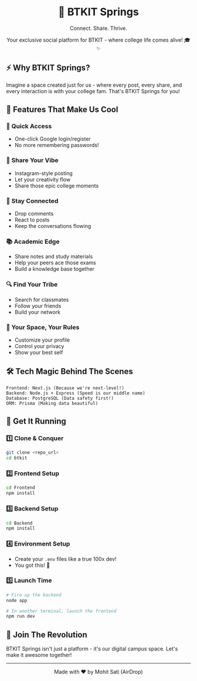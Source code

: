 <div align="center">

# 🚀 BTKIT Springs

Connect. Share. Thrive.

Your exclusive social platform for BTKIT - where college life comes alive! 🎓✨

</div>

## ⚡ Why BTKIT Springs?

Imagine a space created just for us - where every post, every share, and every interaction is with your college fam. That's BTKIT Springs for you! 

## 🎯 Features That Make Us Cool

### 🔐 Quick Access
- One-click Google login/register
- No more remembering passwords!

### 📸 Share Your Vibe
- Instagram-style posting
- Let your creativity flow
- Share those epic college moments

### 💬 Stay Connected
- Drop comments
- React to posts
- Keep the conversations flowing

### 📚 Academic Edge
- Share notes and study materials
- Help your peers ace those exams
- Build a knowledge base together

### 🔍 Find Your Tribe
- Search for classmates
- Follow your friends
- Build your network

### 👤 Your Space, Your Rules
- Customize your profile
- Control your privacy
- Show your best self

## 🛠️ Tech Magic Behind The Scenes

```
Frontend: Next.js (Because we're next-level!)
Backend: Node.js + Express (Speed is our middle name)
Database: PostgreSQL (Data safety first!)
ORM: Prisma (Making data beautiful)
```

## 🚀 Get It Running

### 1️⃣ Clone & Conquer
```bash
git clone <repo_url>
cd btkit
```

### 2️⃣ Frontend Setup
```bash
cd Frontend
npm install
```

### 3️⃣ Backend Setup
```bash
cd Backend
npm install
```

### 4️⃣ Environment Setup
- Create your `.env` files like a true 100x dev! 
- You got this! 💪

### 5️⃣ Launch Time
```bash
# Fire up the backend
node app

# In another terminal, launch the frontend
npm run dev
```

## 🤝 Join The Revolution

BTKIT Springs isn't just a platform - it's our digital campus space. Let's make it awesome together! 

---

<div align="center">

Made with ❤️ by Mohit Sati (AirDrop)

</div>
